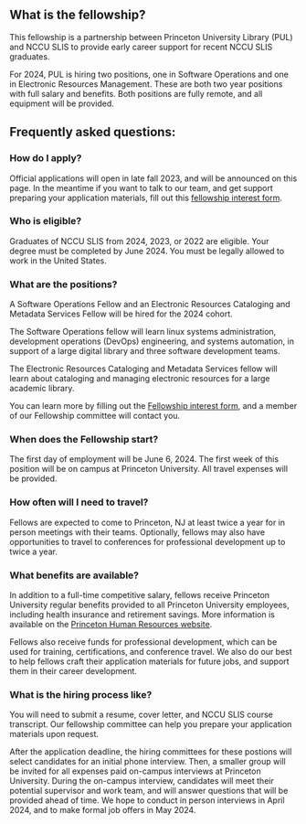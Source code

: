 ## What is the fellowship?
This fellowship is a partnership between Princeton University Library (PUL) and NCCU SLIS to provide early career support for recent NCCU SLIS graduates. 

For 2024, PUL is hiring two positions, one in Software Operations and one in Electronic Resources Management.
These are both two year positions with full salary and benefits. Both positions are fully remote, and all equipment will be provided. 

## Frequently asked questions:

### How do I apply?
Official applications will open in late fall 2023, and will be announced on this page. In the meantime if you want to talk to our team, and get support preparing your application materials, fill out this [fellowship interest form](https://forms.gle/rXWBWPWKTYg8Fr7N7). 

### Who is eligible?
Graduates of NCCU SLIS from 2024, 2023, or 2022 are eligible. Your degree must be completed by June 2024. You must be legally allowed to work in the United States. 

### What are the positions?
A Software Operations Fellow and an Electronic Resources Cataloging and Metadata Services Fellow will be hired for the 2024 cohort.

The Software Operations fellow will learn linux systems administration, development operations (DevOps) engineering, and systems automation, in support of a large digital library and three software development teams. 

The Electronic Resources Cataloging and Metadata Services fellow will learn about cataloging and managing electronic resources for a large academic library. 

You can learn more by filling out the [Fellowship interest form](https://forms.gle/rXWBWPWKTYg8Fr7N7), and a member of our Fellowship committee will contact you.

### When does the Fellowship start?
The first day of employment will be June 6, 2024. The first week of this position will be on campus at Princeton University. All travel expenses will be provided. 

### How often will I need to travel?
Fellows are expected to come to Princeton, NJ at least twice a year for in person meetings with their teams. Optionally, fellows may also have opportunities to travel to conferences for professional development up to twice a year. 

### What benefits are available?
In addition to a full-time competitive salary, fellows receive Princeton University regular benefits provided to all Princeton University employees, including health insurance and retirement savings. More information is available on the [Princeton Human Resources website](https://hr.princeton.edu/thrive/health). 

Fellows also receive funds for professional development, which can be used for training, certifications, and conference travel. We also do our best to help fellows craft their application materials for future jobs, and support them in their career development. 

### What is the hiring process like?
You will need to submit a resume, cover letter, and NCCU SLIS course transcript. Our fellowship committee can help you prepare your application materials upon request. 

After the application deadline, the hiring committees for these postions will select candidates for an initial phone interview. Then, a smaller group will be invited for all expenses paid on-campus interviews at Princeton University. During the on-campus interview, candidates will meet their potential supervisor and work team, and will answer questions that will be provided ahead of time. We hope to conduct in person interviews in April 2024, and to make formal job offers in May 2024.
